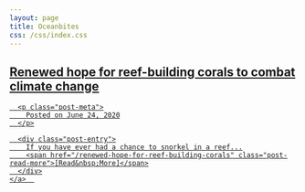 ```yaml
---
layout: page
title: Oceanbites
css: /css/index.css
---
```


<div class="posts-list">
  <article>
    <a class="post-preview" href="/renewed-hope-for-reef-building-corals">
	    <h2 class="post-title">Renewed hope for reef-building corals to combat climate change</h2>
	
      <p class="post-meta">
        Posted on June 24, 2020
      </p>

      <div class="post-entry">
        If you have ever had a chance to snorkel in a reef...
        <span href="/renewed-hope-for-reef-building-corals" class="post-read-more">[Read&nbsp;More]</span>
      </div>
    </a>  
   </article>
</div>

